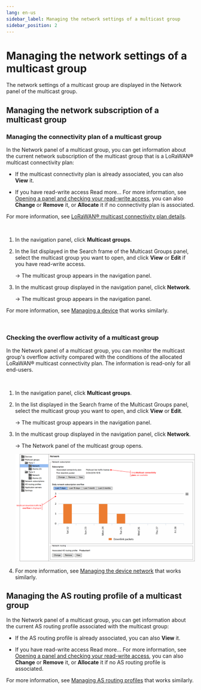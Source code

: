 ```yaml
---
lang: en-us
sidebar_label: Managing the network settings of a multicast group
sidebar_position: 2
---
```


# Managing the network settings of a multicast group

The network settings of a multicast group are displayed in the Network
panel of the multicast group.

## Managing the network subscription of a multicast group

### Managing the connectivity plan of a multicast group

In the Network panel of a multicast group, you can get information about
the current network subscription of the multicast group that is a
LoRaWAN® multicast connectivity plan:

- If the multicast connectivity plan is already associated, you can also
  **View** it.

- If you have read-write access Read more\... For more information, see
  [Opening a panel and checking your read-write
  access](../../use-interface.md#opening-a-panel-and-checking-your-read-write-access),
  you can also **Change** or **Remove** it, or **Allocate** it if no
  connectivity plan is associated.

For more information, see [LoRaWAN® multicast connectivity plan
details](../../reference-information.md#lorawan®-multicast-connectivity-plan-details).

 

1.  In the navigation panel, click **Multicast groups**.

2.  In the list displayed in the Search frame of the Multicast Groups
    panel, select the multicast group you want to open, and click
    **View** or **Edit** if you have read-write access.

    -\> The multicast group appears in the navigation panel.

3.  In the multicast group displayed in the navigation panel, click
    **Network**.

    -\> The multicast group appears in the navigation panel.

For more information, see [Managing a
device](../../manage-a-device/index) that works similarly.

 

### Checking the overflow activity of a multicast group

In the Network panel of a multicast group, you can monitor the multicast
group's overflow activity compared with the conditions of the allocated
LoRaWAN® multicast connectivity plan. The information is read-only for
all end-users.

 

1.  In the navigation panel, click **Multicast groups**.

2.  In the list displayed in the Search frame of the Multicast Groups
    panel, select the multicast group you want to open, and click
    **View** or **Edit**.

    -\> The multicast group appears in the navigation panel.

3.  In the multicast group displayed in the navigation panel, click
    **Network**.

    -\> The Network panel of the multicast group opens.

    ![](./_images/managing-the-network-settings.png)

4.  For more information, see [Managing the device
    network](../../manage-device-network/index) that works similarly.

## Managing the AS routing profile of a multicast group

In the Network panel of a multicast group, you can get information about
the current AS routing profile associated with the multicast group:

- If the AS routing profile is already associated, you can also **View**
  it.

- If you have read-write access Read more\... For more information, see
  [Opening a panel and checking your read-write
  access](../../use-interface.md#opening-a-panel-and-checking-your-read-write-access),
  you can also **Change** or **Remove** it, or **Allocate** it if no AS
  routing profile is associated.

For more information, see [Managing AS routing
profiles](../../manage-as-routing-profiles/index) that works
similarly.
